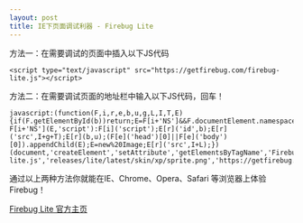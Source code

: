 ```yaml
---
layout: post
title: IE下页面调试利器 - Firebug Lite
---
```


方法一：在需要调试的页面中插入以下JS代码

    <script type="text/javascript" src="https://getfirebug.com/firebug-lite.js"></script>

方法二：在需要调试页面的地址栏中输入以下JS代码，回车！

    javascript:(function(F,i,r,e,b,u,g,L,I,T,E){if(F.getElementById(b))return;E=F[i+'NS']&&F.documentElement.namespaceURI;E=E?F[i+'NS'](E,'script'):F[i]('script');E[r]('id',b);E[r]('src',I+g+T);E[r](b,u);(F[e]('head')[0]||F[e]('body')[0]).appendChild(E);E=new%20Image;E[r]('src',I+L);})(document,'createElement','setAttribute','getElementsByTagName','FirebugLite','4','firebug-lite.js','releases/lite/latest/skin/xp/sprite.png','https://getfirebug.com/','#startOpened');

通过以上两种方法你就能在IE、Chrome、Opera、Safari 等浏览器上体验Firebug！

[Firebug Lite 官方主页](http://getfirebug.com/firebuglite)
